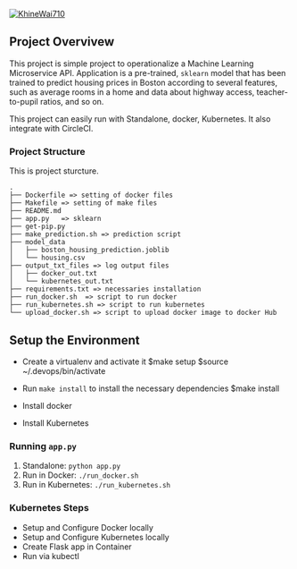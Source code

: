 [![KhineWai710](https://circleci.com/gh/KhineWai710/project-ml-microservice-kubernetes.svg?style=svg)](https://app.circleci.com/pipelines/github/KhineWai710/project-ml-microservice-kubernetes)

## Project Overvivew
This project is simple project to operationalize a Machine Learning Microservice API. 
Application is a pre-trained, `sklearn` model that has been trained to predict housing prices in Boston according to several features, 
such as average rooms in a home and data about highway access, teacher-to-pupil ratios, and so on. 

This project can easily run with Standalone, docker, Kubernetes.
It also integrate with CircleCI.

### Project Structure
This is project sturcture.
```
.
├── Dockerfile => setting of docker files
├── Makefile => setting of make files
├── README.md
├── app.py   => sklearn
├── get-pip.py
├── make_prediction.sh => prediction script
├── model_data
│   ├── boston_housing_prediction.joblib
│   └── housing.csv
├── output_txt_files => log output files
│   ├── docker_out.txt
│   └── kubernetes_out.txt
├── requirements.txt => necessaries installation
├── run_docker.sh  => script to run docker
├── run_kubernetes.sh => script to run kubernetes
└── upload_docker.sh => script to upload docker image to docker Hub
```


## Setup the Environment
* Create a virtualenv and activate it
$make setup
$source ~/.devops/bin/activate

* Run `make install` to install the necessary dependencies
$make install
* Install docker
* Install Kubernetes

### Running `app.py`

1. Standalone:  `python app.py`
2. Run in Docker:  `./run_docker.sh`
3. Run in Kubernetes:  `./run_kubernetes.sh`

### Kubernetes Steps

* Setup and Configure Docker locally
* Setup and Configure Kubernetes locally
* Create Flask app in Container
* Run via kubectl

